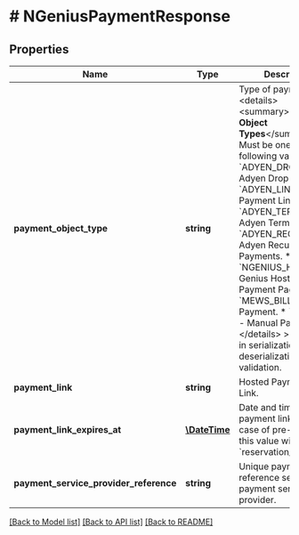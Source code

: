 # # NGeniusPaymentResponse

## Properties

Name | Type | Description | Notes
------------ | ------------- | ------------- | -------------
**payment_object_type** | **string** | Type of payment.     &lt;details&gt;   &lt;summary&gt;**Payment Object Types**&lt;/summary&gt;  Must be one of the following values:   * &#x60;ADYEN_DROP_IN&#x60; - Adyen Drop-In.   * &#x60;ADYEN_LINK&#x60; - Adyen Payment Link.   * &#x60;ADYEN_TERMINAL&#x60; - Adyen Terminal API.   * &#x60;ADYEN_RECURRING&#x60; - Adyen Recurring Payments.   * &#x60;NGENIUS_HPP&#x60; - N-Genius Hosted Payment Page.   * &#x60;MEWS_BILL&#x60; - Mews Payment.   * &#x60;MANUAL&#x60; - Manual Payment.    &lt;/details&gt;    &gt; Used to aid in serialization, deserialization, and validation. |
**payment_link** | **string** | Hosted Payment Page Link. | [readonly]
**payment_link_expires_at** | [**\DateTime**](\DateTime.md) | Date and time when the payment link expires. In case of pre-payment this value will be the &#x60;reservation_valid_until&#x60;. | [optional] [readonly]
**payment_service_provider_reference** | **string** | Unique payment reference set by the payment service provider. |

[[Back to Model list]](../../README.md#models) [[Back to API list]](../../README.md#endpoints) [[Back to README]](../../README.md)
